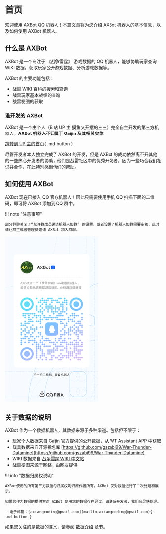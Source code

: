 # 首页

欢迎使用 AXBot QQ 机器人！本篇文章将为您介绍 AXBot 机器人的基本信息，以及如何使用 AXBot 机器人。

## 什么是 AXBot

AXBot 是一个专注于 《战争雷霆》 游戏数据的 QQ 机器人，能够协助玩家查询 WIKI 数据，获取玩家公开游戏数据、分析游戏数据等。

AXBot 的主要功能包括：

- 战雷 WIKI 百科的搜索和查询
- 战雷玩家基本战绩的查询
- 战雷梗图的获取

### 谁开发的 AXBot

AXBot 是一个由个人（B 站 UP 主 摸鱼又开摆的三三）完全自主开发的第三方机器人。**AXBot 机器人不归属于 Gaijin 及其相关实体**

[跳转到 UP 主的首页](https://space.bilibili.com/8696650){ .md-button }

尽管开发者本人独立完成了 AXBot 的开发，但是 AXBot 的成功依然离不开其他的一些热心开发者的协助，他们是战雷社区中的优秀开发者，因为一些巧合我们相识并合作，在此特别感谢他们的帮助。

## 如何使用 AXBot

AXBot 现在已接入 QQ 官方机器人！因此只需要使用手机 QQ 扫描下面的二维码，即可将 AXBot 添加到 QQ 群中。

!!! note "注意事项"

    部分群聊关闭了“允许群成员邀请机器人加群” 的设置，或者设置了机器人加群需要审核，此时请让群主或者管理员邀请 AXBot 加入群聊。

<img src="images/axbot_qrcode.png" width="300">

## 关于数据的说明

AXBot 作为一个数据机器人，其数据来源于多种渠道。包括但不限于：

- 玩家个人数据来自 Gaijin 官方提供的公开数据，从 WT Assistant APP 中获取
- 载具数据来自开源拆包库 [https://github.com/gszabi99/War-Thunder-Datamine](https://github.com/gszabi99/War-Thunder-Datamine)
- WIKI 数据来自 [战争雷霆 WIKI 中文站](https://wiki.biligame.com/warthunder)
- 战雷梗图来源于网络，由网友提供

!!! info "数据归属权说明"

    AXBot使用的所有第三方数据的归属权均归原作者所有，AXBot 仅对数据进行了二次处理和展示。

    如果您作为数据的提供方对 AXBot 使用您的数据存在异议，请联系开发者，我们会尽快处理。

    - 电子邮箱：[axiangcoding@gmail.com](mailto:axiangcoding@gmail.com){ .md-button }

如果您关注的是数据的含义，请参阅 [数据介绍](./data-intro/wt-player-data.md) 章节。
